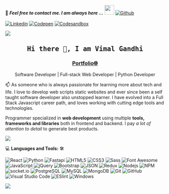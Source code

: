 <!---
- 👋 Hi, I’m @vimalgandhi
- 👀 I’m interested in ...
- 🌱 I’m currently learning ...
- 💞️ I’m looking to collaborate on ...
- 📫 How to reach me ...
--->

<!---
vimalgandhi/vimalgandhi is a ✨ special ✨ repository because its `README.md` (this file) appears on your GitHub profile.
You can click the Preview link to take a look at your changes.
--->

📝 ***Feel free to contact me. I am always here ...*** <img src="https://media.giphy.com/media/WUlplcMpOCEmTGBtBW/giphy.gif" width="30">  [![Github](https://img.shields.io/github/followers/VimalGandhi?label=Follow%20Me&style=social)](https://github.com/vimalgandhi)
<br>
<br>
[![Linkedin](https://img.shields.io/badge/LinkedIn-Vimal%20Gandhi-blue?logo=Linkedin&logoColor=blue&labelColor=black)](https://www.linkedin.com/in/vimalgandhi14/)
[![Codepen](https://img.shields.io/badge/Codepen-Vimal%20Gandhi-gray?logo=codepen&logoColor=white&labelColor=black)](https://codepen.io/#)
[![Codesandbox](https://img.shields.io/badge/Codesandbox-Vimal%20Gandhi-gray?logo=codesandbox&logoColor=white&labelColor=black)](https://codesandbox.io/u/#)

<!--Trap--:)-->
<a href="https://github.com/404"><img src="https://user-images.githubusercontent.com/73097560/115834477-dbab4500-a447-11eb-908a-139a6edaec5c.gif"></a>

<h2 align='center'><samp><strong>Hi there 👋, I am Vimal Gandhi</strong></samp></h2>
<h3 align='center'><strong><a href="Vimal Gandhi, Now
https://drive.google.com/file/d/1VkybohGRvDh5NDGXpfw0gXWgAJjydR9f/view?usp=drivesdk
" target="_blank">Portfolio🌐</a></strong></h3>
<p align='center'>Software Developer | Full-stack Web Developer | Python Developer</p>

<p align='left'> 📫 As someone who is always passionate for learning more about tech and life. I love to develop web scripts static websites and ever since been a self taught software developer also unstopped learner. I have evolved into a Full Stack Javascript career path, and loves working with cutting edge tools and technologies.</p>

Programmer specialized in **web development** using multiple **tools, frameworks and libraries** both in frontend and backend. I pay *a lot of attention to detail* to generate best products.
<!--Trap--:)-->
<a href="https://github.com/404"><img src="https://user-images.githubusercontent.com/73097560/115834477-dbab4500-a447-11eb-908a-139a6edaec5c.gif"></a>

💻 **Languages and Tools:** 🛠️<br>

![React](https://img.shields.io/badge/-React-000000?style=flat&logo=react)
![Python](https://img.shields.io/badge/-Python-000000?style=flat&logo=python&logoColor=ffffff&labelColor=0078D6)
![Fastapi](https://img.shields.io/badge/-Fastapi-000000?style=flat&logo=fastapi&logoColor=ffffff&labelColor=0078D6)
![HTML5](https://img.shields.io/badge/-HTML5-000000?style=flat&logo=html5&logoColor=ffffff&labelColor=E34F26)
![CSS3](https://img.shields.io/badge/-CSS3-000000?style=flat&logo=css3&logoColor=ffffff&labelColor=1572B6)
![Sass](https://img.shields.io/badge/-Sass-000000?style=flat&logo=sass&logoColor=ffffff&labelColor=%23CC6699)
![Font Awesome](https://img.shields.io/badge/-font%20awesome-000000?style=flat&logo=font-awesome&logoColor=339AF0&labelColor=ffffff)
![JavaScript](https://img.shields.io/badge/-JavaScript-000000?style=flat&logo=javascript)
![jQuery](https://img.shields.io/badge/-jQuery-000000?style=flat&logo=jQuery&logoColor=0769AD&labelColor=ffffff)
![Bootstrap](https://img.shields.io/badge/-Bootstrap-000000?style=flat&logo=bootstrap&logoColor=ffffff&labelColor=563D7C)
![JSON](https://img.shields.io/badge/-JSON-000000?style=flat&logo=JSON&logoColor=000000&labelColor=ffffff)
![Redux](https://img.shields.io/badge/-Redux-000000?style=flat&logo=redux&logoColor=764ABC&labelColor=ffffff)
![Nodejs](https://img.shields.io/badge/-Nodejs-000000?style=flat&logo=Node.js)
![NPM](https://img.shields.io/badge/-npm-000000?style=flat&logo=npm&labelColor=ffffff)
![socket.io](https://img.shields.io/badge/-Socket.Io-000000?style=flat&logo=socket.io&logoColor=000000&labelColor=ffffff)
![PostgreSQL](https://img.shields.io/badge/-PostgreSQL-000000?style=flat&logo=postgresql&logoColor=ffffff&labelColor=336791)
![MySQL](https://img.shields.io/badge/-MySQL-000000?style=flat&logo=mysql&labelColor=ffffff)
![MongoDB](https://img.shields.io/badge/-MongoDB-000000?style=flat&logo=mongodb&labelColor=ffffff)
![Git](https://img.shields.io/badge/-Git-000000?style=flat&logo=git&logoColor=F05032&labelColor=ffffff)
![GitHub](https://img.shields.io/badge/-GitHub-000000?style=flat&logo=github&logoColor=000000&labelColor=ffffff)
![Visual Studio Code](https://img.shields.io/badge/-VSCode-000000?style=flat&logo=visual-studio-code&labelColor=007ACC)
![ESlint](https://img.shields.io/badge/-ESlint-000000?style=flat&logo=ESlint&labelColor=4B32C3)
![Windows](https://img.shields.io/badge/-Windows-000000?style=flat&logo=windows&logoColor=ffffff&labelColor=0078D6)


<!--Trap--:)-->
<a href="https://github.com/404"><img src="https://user-images.githubusercontent.com/73097560/115834477-dbab4500-a447-11eb-908a-139a6edaec5c.gif"></a>
